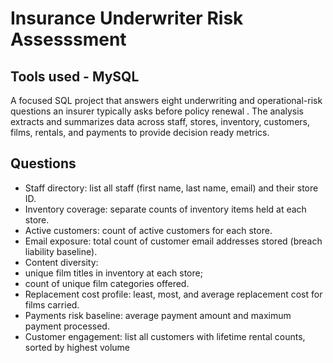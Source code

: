 
# Insurance Underwriter Risk Assesssment 

## Tools used - MySQL

A focused SQL project that answers eight underwriting and operational-risk questions an insurer typically asks before policy renewal . The analysis extracts and summarizes data across staff, stores, inventory, customers, films, rentals, and payments to provide decision ready metrics.

## Questions
- Staff directory: list all staff (first name, last name, email) and their store ID.
- Inventory coverage: separate counts of inventory items held at each store.
- Active customers: count of active customers for each store.
- Email exposure: total count of customer email addresses stored (breach liability baseline).
- Content diversity:
- unique film titles in inventory at each store;
- count of unique film categories offered.
- Replacement cost profile: least, most, and average replacement cost for films carried.
- Payments risk baseline: average payment amount and maximum payment processed.
- Customer engagement: list all customers with lifetime rental counts, sorted by highest volume
